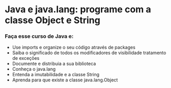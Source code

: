 # Java e java.lang: programe com a classe Object e String

### Faça esse curso de Java e:

- Use imports e organize o seu código através de packages
- Saiba o significado de todos os modificadores de visibilidade tratamento de exceções
- Documente e distribuia a sua biblioteca
- Conheça o java.lang
- Entenda a imutabilidade e a classe String
- Aprenda para que existe a classe java.lang.Object
